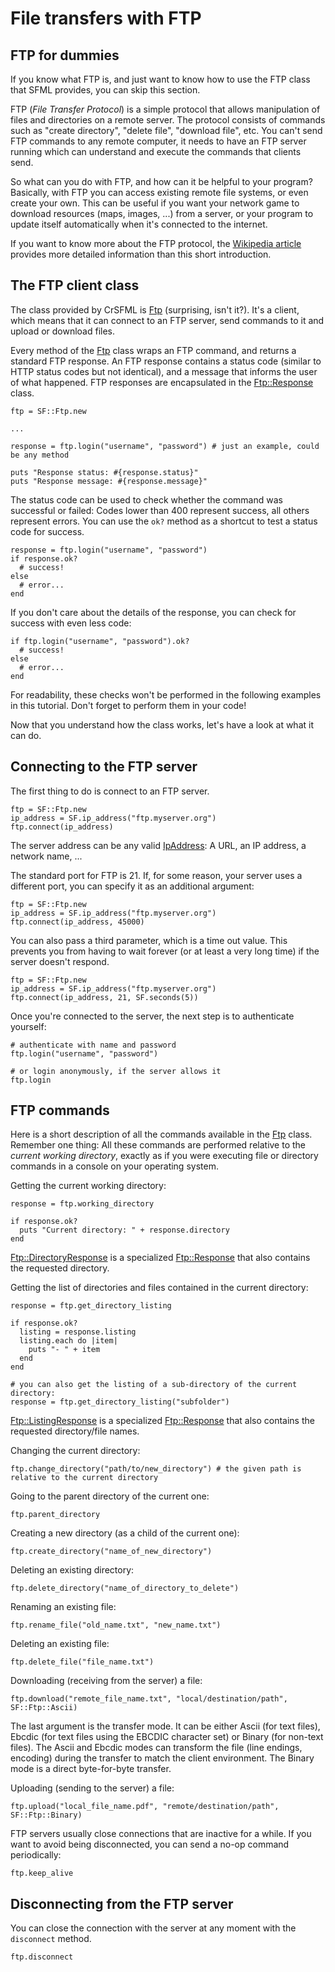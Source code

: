 # File transfers with FTP

## FTP for dummies

If you know what FTP is, and just want to know how to use the FTP class that SFML provides, you can skip this section.

FTP (*File Transfer Protocol*) is a simple protocol that allows manipulation of files and directories on a remote server. The protocol consists of commands such as "create directory", "delete file", "download file", etc. You can't send FTP commands to any remote computer, it needs to have an FTP server running which can understand and execute the commands that clients send.

So what can you do with FTP, and how can it be helpful to your program? Basically, with FTP you can access existing remote file systems, or even create your own. This can be useful if you want your network game to download resources (maps, images, ...) from a server, or your program to update itself automatically when it's connected to the internet.

If you want to know more about the FTP protocol, the [Wikipedia article](http://en.wikipedia.org/wiki/File_Transfer_Protocol "FTP on wikipedia") provides more detailed information than this short introduction.

## The FTP client class

The class provided by CrSFML is [Ftp]({{book.api}}/Ftp.html) (surprising, isn't it?). It's a client, which means that it can connect to an FTP server, send commands to it and upload or download files.

Every method of the [Ftp]({{book.api}}/Ftp.html) class wraps an FTP command, and returns a standard FTP response. An FTP response contains a status code (similar to HTTP status codes but not identical), and a message that informs the user of what happened. FTP responses are encapsulated in the [Ftp::Response]({{book.api}}/Ftp::Response.html) class.

```crystal
ftp = SF::Ftp.new

...

response = ftp.login("username", "password") # just an example, could be any method

puts "Response status: #{response.status}"
puts "Response message: #{response.message}"
```

The status code can be used to check whether the command was successful or failed: Codes lower than 400 represent success, all others represent errors. You can use the `ok?` method as a shortcut to test a status code for success.

```crystal
response = ftp.login("username", "password")
if response.ok?
  # success!
else
  # error...
end
```

If you don't care about the details of the response, you can check for success with even less code:

```crystal
if ftp.login("username", "password").ok?
  # success!
else
  # error...
end
```

For readability, these checks won't be performed in the following examples in this tutorial. Don't forget to perform them in your code!

Now that you understand how the class works, let's have a look at what it can do.

## Connecting to the FTP server

The first thing to do is connect to an FTP server.

```crystal
ftp = SF::Ftp.new
ip_address = SF.ip_address("ftp.myserver.org")
ftp.connect(ip_address)
```

The server address can be any valid [IpAddress]({{book.api}}/IpAddress.html): A URL, an IP address, a network name, ...

The standard port for FTP is 21. If, for some reason, your server uses a different port, you can specify it as an additional argument:

```crystal
ftp = SF::Ftp.new
ip_address = SF.ip_address("ftp.myserver.org")
ftp.connect(ip_address, 45000)
```

You can also pass a third parameter, which is a time out value. This prevents you from having to wait forever (or at least a very long time) if the server doesn't respond.

```crystal
ftp = SF::Ftp.new
ip_address = SF.ip_address("ftp.myserver.org")
ftp.connect(ip_address, 21, SF.seconds(5))
```

Once you're connected to the server, the next step is to authenticate yourself:

```crystal
# authenticate with name and password
ftp.login("username", "password")

# or login anonymously, if the server allows it
ftp.login
```

## FTP commands

Here is a short description of all the commands available in the [Ftp]({{book.api}}/Ftp.html) class. Remember one thing: All these commands are performed relative to the *current working directory*, exactly as if you were executing file or directory commands in a console on your operating system.

Getting the current working directory:

```crystal
response = ftp.working_directory

if response.ok?
  puts "Current directory: " + response.directory
end
```

[Ftp::DirectoryResponse]({{book.api}}/Ftp::DirectoryResponse.html) is a specialized [Ftp::Response]({{book.api}}/Ftp::Response.html) that also contains the requested directory.

Getting the list of directories and files contained in the current directory:

```crystal
response = ftp.get_directory_listing

if response.ok?
  listing = response.listing
  listing.each do |item|
    puts "- " + item
  end
end

# you can also get the listing of a sub-directory of the current directory:
response = ftp.get_directory_listing("subfolder")
```

[Ftp::ListingResponse]({{book.api}}/Ftp::ListingResponse.html) is a specialized [Ftp::Response]({{book.api}}/Ftp::Response.html) that also contains the requested directory/file names.

Changing the current directory:

```crystal
ftp.change_directory("path/to/new_directory") # the given path is relative to the current directory
```

Going to the parent directory of the current one:

```crystal
ftp.parent_directory
```

Creating a new directory (as a child of the current one):

```crystal
ftp.create_directory("name_of_new_directory")
```

Deleting an existing directory:

```crystal
ftp.delete_directory("name_of_directory_to_delete")
```

Renaming an existing file:

```crystal
ftp.rename_file("old_name.txt", "new_name.txt")
```

Deleting an existing file:

```crystal
ftp.delete_file("file_name.txt")
```

Downloading (receiving from the server) a file:

```crystal
ftp.download("remote_file_name.txt", "local/destination/path", SF::Ftp::Ascii)
```

The last argument is the transfer mode. It can be either Ascii (for text files), Ebcdic (for text files using the EBCDIC character set) or Binary (for non-text files). The Ascii and Ebcdic modes can transform the file (line endings, encoding) during the transfer to match the client environment. The Binary mode is a direct byte-for-byte transfer.

Uploading (sending to the server) a file:

```crystal
ftp.upload("local_file_name.pdf", "remote/destination/path", SF::Ftp::Binary)
```

FTP servers usually close connections that are inactive for a while. If you want to avoid being disconnected, you can send a no-op command periodically:

```crystal
ftp.keep_alive
```

## Disconnecting from the FTP server

You can close the connection with the server at any moment with the `disconnect` method.

```crystal
ftp.disconnect
```
